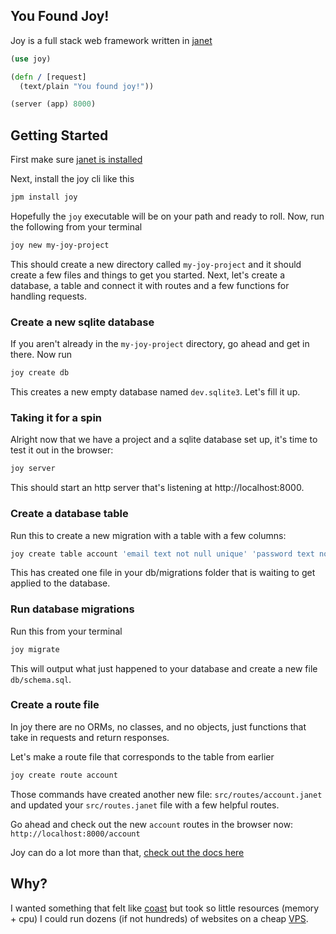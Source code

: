 ## You Found Joy!

Joy is a full stack web framework written in [janet](https://github.com/janet-lang/janet)

```clojure
(use joy)

(defn / [request]
  (text/plain "You found joy!"))

(server (app) 8000)
```

## Getting Started

First make sure [janet is installed](https://janet-lang.org/docs/index.html)

Next, install the joy cli like this

```sh
jpm install joy
```

Hopefully the `joy` executable will be on your path and ready to roll. Now, run the following from your terminal

```sh
joy new my-joy-project
```

This should create a new directory called `my-joy-project` and it should create a few files and things
to get you started. Next, let's create a database, a table and connect it with routes and a few functions for handling requests.

### Create a new sqlite database

If you aren't already in the `my-joy-project` directory, go ahead and get in there. Now run

```sh
joy create db
```

This creates a new empty database named `dev.sqlite3`. Let's fill it up.

### Taking it for a spin

Alright now that we have a project and a sqlite database set up, it's time to test it out in the browser:

```sh
joy server
```

This should start an http server that's listening at http://localhost:8000.

### Create a database table

Run this to create a new migration with a table with a few columns:

```sh
joy create table account 'email text not null unique' 'password text not null'
```

This has created one file in your db/migrations folder that is waiting to get applied to the database.

### Run database migrations

Run this from your terminal

```sh
joy migrate
```

This will output what just happened to your database and create a new file `db/schema.sql`.

### Create a route file

In joy there are no ORMs, no classes, and no objects, just functions that take in requests and return responses.

Let's make a route file that corresponds to the table from earlier

```sh
joy create route account
```

Those commands have created another new file: `src/routes/account.janet` and updated your `src/routes.janet` file with a few helpful routes.

Go ahead and check out the new `account` routes in the browser now: `http://localhost:8000/account`

Joy can do a lot more than that, [check out the docs here](https://github.com/joy-framework/joy/blob/master/docs/readme.md)

## Why?

I wanted something that felt like [coast](https://coastonclojure.com) but took so little resources (memory + cpu) I could run dozens (if not hundreds) of websites on a cheap [VPS](https://www.vultr.com/?ref=7614094).
